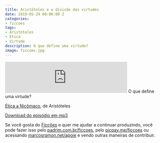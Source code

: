 ```yaml
---
title: Aristóteles e a divisão das virtudes
date: 2019-05-29 00:00:00 Z
categories:
- ficcoes
tags:
- Aristóteles
- Ética
- Virtude
description: O que define uma virtude?
image: ficcoes.jpg
---
```


<iframe src="https://anchor.fm/podcastficcoes/embed/episodes/Aristteles-e-a-diviso-das-virtudes-e46eha" height="102px" width="400px" frameborder="0" scrolling="no"></iframe>
O que define uma virtude?

[Ética a Nicômaco](https://amzn.to/2WdAEF0), de Aristóteles 

[Download do episódio em mp3](https://s3-us-west-2.amazonaws.com/anchor-audio-bank/production/2019-4-30/16127539-44100-2-f2e772e85b7d2.mp3)
 
Se você gosta do [Ficções](https://marcosramon.net/ficcoes/) e quer me ajudar a continuar produzindo, você pode fazer isso pelo [padrim.com.br/ficcoes](https://www.padrim.com.br/ficcoes), pelo [picpay.me/ficcoes](https://app.picpay.com/user/ficcoes) ou acessando [marcosramon.net/apoie](https://marcosramon.net/apoie/) e vendo outras maneiras de contribuir.
